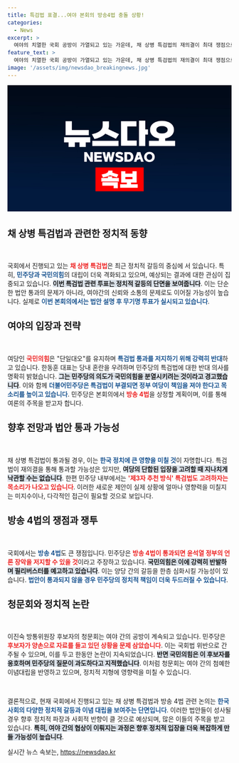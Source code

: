 ```yaml
---
title: 특검법 표결...여야 본회의 방송4법 충돌 상황!
categories:
  - News
excerpt: >
  여야의 치열한 국회 공방이 가열되고 있는 가운데, 채 상병 특검법의 재의결이 최대 쟁점으로 떠올랐다. 국민의힘은 단일대오를 유지하며 필리버스터를 예고한 반면, 민주당은 법안 통과를 위한 강경한 입장을 고수하고 있다. 이제 국회의 운명이 어떻게 나아갈지 주목된다!
feature_text: >
  여야의 치열한 국회 공방이 가열되고 있는 가운데, 채 상병 특검법의 재의결이 최대 쟁점으로 떠올랐다. 국민의힘은 단일대오를 유지하며 필리버스터를 예고한 반면, 민주당은 법안 통과를 위한 강경한 입장을 고수하고 있다. 이제 국회의 운명이 어떻게 나아갈지 주목된다!
image: '/assets/img/newsdao_breakingnews.jpg'
---
```


<p><img src="/assets/img/newsdao_breakingnews.jpg" alt="bookingtag 속보" /></p>

<h2 data-ke-size="size26">채 상병 특검법과 관련한 정치적 동향</h2>

<p data-ke-size="size16">&nbsp;</p>

<p>국회에서 진행되고 있는 <b><span style="color: #ee2323;">채 상병 특검법</span></b>은 최근 정치적 갈등의 중심에 서 있습니다. 특히, <b><span style="color: #1a5490;">민주당과 국민의힘</span></b>의 대립이 더욱 격화되고 있으며, 예상되는 결과에 대한 관심이 집중되고 있습니다. <b><span style="background-color: #21538527;">이번 특검법 관련 투표는 정치적 갈등의 단면을 보여줍니다</span></b>. 이는 단순한 법안 통과의 문제가 아니라, 여야간의 신뢰와 소통의 문제로도 이어질 가능성이 높습니다. 실제로 <b><span style="color: #1a5490;">이번 본회의에서는 법안 설명 후 무기명 투표가 실시되고 있습니다</span></b>.</p>

<h2 data-ke-size="size26">여야의 입장과 전략</h2>

<p data-ke-size="size16">&nbsp;</p>

<p>여당인 <b><span style="color: #ee2323;">국민의힘</span></b>은 "단일대오"를 유지하며 <b><span style="color: #1a5490;">특검법 통과를 저지하기 위해 강력히 반대</span></b>하고 있습니다. 한동훈 대표는 당내 혼란을 우려하며 민주당의 특검법에 대한 반대 의사를 명확히 밝혔습니다. <b><span style="background-color: #21538527;">그는 민주당의 의도가 국민의힘을 분열시키려는 것이라고 경고했습니다</span></b>. 이와 함께 <b><span style="color: #1a5490;">더불어민주당은 특검법이 부결되면 정부 여당이 책임을 져야 한다고 목소리를 높이고 있습니다</span></b>. 민주당은 본회의에서 <b><span style="color: #ee2323;">방송 4법</span></b>을 상정할 계획이며, 이를 통해 여론의 주목을 받고자 합니다.</p>

<h2 data-ke-size="size26">향후 전망과 법안 통과 가능성</h2>

<p data-ke-size="size16">&nbsp;</p>

<p>채 상병 특검법이 통과될 경우, 이는 <b><span style="color: #1a5490;">한국 정치에 큰 영향을 미칠 것</span></b>이 자명합니다. 특검법이 재의결을 통해 통과할 가능성은 있지만, <b><span style="background-color: #21538527;">여당의 단합된 입장을 고려할 때 지나치게 낙관할 수는 없습니다</span></b>. 한편 민주당 내부에서는 <b><span style="color: #ee2323;">'제3자 추천 방식' 특검법도 고려하자는 목소리가 나오고 있습니다</span></b>. 이러한 새로운 제안이 실제 상황에 얼마나 영향력을 미칠지는 미지수이나, 다각적인 접근이 필요할 것으로 보입니다.</p>

<h2 data-ke-size="size26">방송 4법의 쟁점과 쟁투</h2>

<p data-ke-size="size16">&nbsp;</p>

<p>국회에서는 <b><span style="color: #1a5490;">방송 4법</span></b>도 큰 쟁점입니다. 민주당은 <b><span style="color: #ee2323;">방송 4법이 통과되면 윤석열 정부의 언론 장악을 저지할 수 있을 것</span></b>이라고 주장하고 있습니다. <b><span style="background-color: #21538527;">국민의힘은 이에 강력히 반발하며 필리버스터를 예고하고 있습니다</span></b>. 이는 양당 간의 갈등을 한층 심화시킬 가능성이 있습니다. <b><span style="color: #1a5490;">법안이 통과되지 않을 경우 민주당의 정치적 책임이 더욱 두드러질 수 있습니다</span></b>.</p>

<h2 data-ke-size="size26">청문회와 정치적 논란</h2>

<p data-ke-size="size16">&nbsp;</p>

<p>이진숙 방통위원장 후보자의 청문회는 여야 간의 공방이 계속되고 있습니다. 민주당은 <b><span style="color: #ee2323;">후보자가 양손으로 자료를 들고 있던 상황을 문제 삼았습니다</span></b>. 이는 국회법 위반으로 간주될 수 있으며, 이를 두고 한동안 논란이 지속되었습니다. <b><span style="background-color: #21538527;">반면 국민의힘은 이 후보자를 옹호하며 민주당의 질문이 과도하다고 지적했습니다</span></b>. 이처럼 청문회는 여야 간의 첨예한 이념대립을 반영하고 있으며, 정치적 지형에 영향력을 미칠 수 있습니다.</p>

<p data-ke-size="size16">&nbsp;</p>

<p>결론적으로, 현재 국회에서 진행되고 있는 채 상병 특검법과 방송 4법 관련 논의는 <b><span style="color: #1a5490;">한국 사회의 다양한 정치적 갈등과 이념 대립을 보여주는 단면입니다</span></b>. 이러한 법안들이 성사될 경우 향후 정치적 파장과 사회적 반향이 클 것으로 예상되며, 많은 이들의 주목을 받고 있습니다. <b><span style="background-color: #21538527;">특히, 여야 간의 협상이 이뤄지는 과정은 향후 정치적 입장을 더욱 복잡하게 만들 가능성이 높습니다</span></b>.</p>
실시간 뉴스 속보는, <a href="https://newsdao.kr" rel="dofollow">https://newsdao.kr</a>


